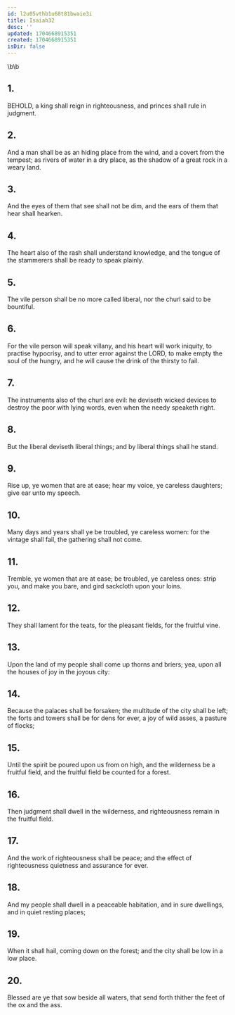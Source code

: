 ```yaml
---
id: l2u05vthb1u68t81bwaie3i
title: Isaiah32
desc: ''
updated: 1704668915351
created: 1704668915351
isDir: false
---
```

\b\b
## 1.
BEHOLD, a king shall reign in righteousness, and princes shall rule in judgment.
## 2.
And a man shall be as an hiding place from the wind, and a covert from the tempest; as rivers of water in a dry place, as the shadow of a great rock in a weary land.
## 3.
And the eyes of them that see shall not be dim, and the ears of them that hear shall hearken.
## 4.
The heart also of the rash shall understand knowledge, and the tongue of the stammerers shall be ready to speak plainly.
## 5.
The vile person shall be no more called liberal, nor the churl said to be bountiful.
## 6.
For the vile person will speak villany, and his heart will work iniquity, to practise hypocrisy, and to utter error against the LORD, to make empty the soul of the hungry, and he will cause the drink of the thirsty to fail.
## 7.
The instruments also of the churl are evil: he deviseth wicked devices to destroy the poor with lying words, even when the needy speaketh right.
## 8.
But the liberal deviseth liberal things; and by liberal things shall he stand.
## 9.
Rise up, ye women that are at ease; hear my voice, ye careless daughters; give ear unto my speech.
## 10.
Many days and years shall ye be troubled, ye careless women: for the vintage shall fail, the gathering shall not come.
## 11.
Tremble, ye women that are at ease; be troubled, ye careless ones: strip you, and make you bare, and gird sackcloth upon your loins.
## 12.
They shall lament for the teats, for the pleasant fields, for the fruitful vine.
## 13.
Upon the land of my people shall come up thorns and briers; yea, upon all the houses of joy in the joyous city:
## 14.
Because the palaces shall be forsaken; the multitude of the city shall be left; the forts and towers shall be for dens for ever, a joy of wild asses, a pasture of flocks;
## 15.
Until the spirit be poured upon us from on high, and the wilderness be a fruitful field, and the fruitful field be counted for a forest.
## 16.
Then judgment shall dwell in the wilderness, and righteousness remain in the fruitful field.
## 17.
And the work of righteousness shall be peace; and the effect of righteousness quietness and assurance for ever.
## 18.
And my people shall dwell in a peaceable habitation, and in sure dwellings, and in quiet resting places;
## 19.
When it shall hail, coming down on the forest; and the city shall be low in a low place.
## 20.
Blessed are ye that sow beside all waters, that send forth thither the feet of the ox and the ass.
